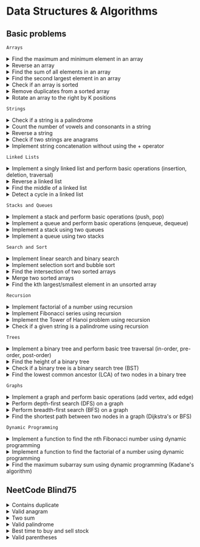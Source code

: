 # Data Structures & Algorithms

## Basic problems

`Arrays`

<details>
<summary> Find the maximum and minimum element in an array </summary>

```yaml
Given an array of integers, write a function to find the maximum and minimum elements in the array.
a = [5, 2, 9, 1, 5, 6]
Maximum element: 9
Minimum element: 1

Constraints:
- The array may be empty, in which case return None for both the maximum and minimum.
- Find the max and min elements with a time complexity better than O(n) if possible.
```

> [Problem solution](https://github.com/rajdyp/rajdyp.github.io/blob/master/python/solutions/max_and_min_in_an_array.md)
</details>


<details>
<summary> Reverse an array </summary>

```yaml
Given an array of integers, write a function that reverses the elements of the array in place.
(i.e. modify the original array without using additional data structures)
a = [1, 2, 3, 4, 5]

Constraints:
- The input array may be empty.
- The array may contain both positive and negative integers.
- The array can have duplicate elements.
```

> [Problem solution](https://github.com/rajdyp/rajdyp.github.io/blob/master/python/solutions/reverse_an_array.md)
</details>


<details>
<summary> Find the sum of all elements in an array </summary>

```yaml
Given an array of integers, write a function that calculates the sum of all the elements in the array.
a = [1, 2, 3, 4, 5]

Constraints:
- The input array may be empty.
- The array may contain both positive and negative integers.
- The array can have duplicate elements.
```

> [Problem solution](https://github.com/rajdyp/rajdyp.github.io/blob/master/python/solutions/sum_of_all_elements_in_array.md)
</details>


<details>
<summary> Find the second largest element in an array </summary>

```yaml
Find the second largest element in an array
```

> [Problem solution]()
</details>


<details>
<summary> Check if an array is sorted </summary>

```yaml
Check if an array is sorted
```

> [Problem solution]()
</details>


<details>
<summary> Remove duplicates from a sorted array </summary>

```yaml
Remove duplicates from a sorted array
```

> [Problem solution]()
</details>


<details>
<summary> Rotate an array to the right by K positions </summary>

```yaml
Rotate an array to the right by K positions
```

> [Problem solution]()
</details>


`Strings`

<details>
<summary> Check if a string is a palindrome </summary>

```yaml
Check if a string is a palindrome
```

> [Problem solution]()
</details>


<details>
<summary> Count the number of vowels and consonants in a string </summary>

```yaml
Count the number of vowels and consonants in a string
```

> [Problem solution]()
</details>


<details>
<summary> Reverse a string </summary>

```yaml
Reverse a string
```

> [Problem solution]()
</details>


<details>
<summary> Check if two strings are anagrams </summary>

```yaml
Check if two strings are anagrams
```

> [Problem solution]()
</details>


<details>
<summary> Implement string concatenation without using the + operator </summary>

```yaml
Implement string concatenation without using the + operator
```

> [Problem solution]()
</details>


`Linked Lists`

<details>
<summary> Implement a singly linked list and perform basic operations (insertion, deletion, traversal) </summary>

```yaml
Implement a singly linked list and perform basic operations (insertion, deletion, traversal)
```

> [Problem solution]()
</details>


<details>
<summary> Reverse a linked list </summary>

```yaml
Reverse a linked list
```

> [Problem solution]()
</details>


<details>
<summary> Find the middle of a linked list </summary>

```yaml
Find the middle of a linked list
```

> [Problem solution]()
</details>


<details>
<summary> Detect a cycle in a linked list </summary>

```yaml
Detect a cycle in a linked list
```

> [Problem solution]()
</details>


`Stacks and Queues`

<details>
<summary> Implement a stack and perform basic operations (push, pop) </summary>

```yaml
Implement a stack and perform basic operations (push, pop)
```

> [Problem solution]()
</details>


<details>
<summary> Implement a queue and perform basic operations (enqueue, dequeue) </summary>

```yaml
Implement a queue and perform basic operations (enqueue, dequeue)
```

> [Problem solution]()
</details>


<details>
<summary> Implement a stack using two queues </summary>

```yaml
Implement a stack using two queues
```

> [Problem solution]()
</details>


<details>
<summary> Implement a queue using two stacks </summary>

```yaml
Implement a queue using two stacks
```

> [Problem solution]()
</details>


`Search and Sort`

<details>
<summary> Implement linear search and binary search </summary>

```yaml
Implement linear search and binary search
```

> [Problem solution]()
</details>


<details>
<summary> Implement selection sort and bubble sort </summary>

```yaml
Implement selection sort and bubble sort
```

> [Problem solution]()
</details>


<details>
<summary> Find the intersection of two sorted arrays </summary>

```yaml
Find the intersection of two sorted arrays
```

> [Problem solution]()
</details>


<details>
<summary> Merge two sorted arrays </summary>

```yaml
Merge two sorted arrays
```

> [Problem solution]()
</details>


<details>
<summary> Find the kth largest/smallest element in an unsorted array </summary>

```yaml
Find the kth largest/smallest element in an unsorted array
```

> [Problem solution]()
</details>


`Recursion`

<details>
<summary> Implement factorial of a number using recursion </summary>

```yaml
Implement factorial of a number using recursion
```

> [Problem solution]()
</details>


<details>
<summary> Implement Fibonacci series using recursion </summary>

```yaml
Implement Fibonacci series using recursion
```

> [Problem solution]()
</details>


<details>
<summary> Implement the Tower of Hanoi problem using recursion </summary>

```yaml
Implement the Tower of Hanoi problem using recursion
```

> [Problem solution]()
</details>


<details>
<summary> Check if a given string is a palindrome using recursion </summary>

```yaml
Check if a given string is a palindrome using recursion
```

> [Problem solution]()
</details>


`Trees`

<details>
<summary> Implement a binary tree and perform basic tree traversal (in-order, pre-order, post-order) </summary>

```yaml
Implement a binary tree and perform basic tree traversal (in-order, pre-order, post-order)
```

> [Problem solution]()
</details>


<details>
<summary> Find the height of a binary tree </summary>

```yaml
Find the height of a binary tree
```

> [Problem solution]()
</details>


<details>
<summary> Check if a binary tree is a binary search tree (BST) </summary>

```yaml
Check if a binary tree is a binary search tree (BST)
```

> [Problem solution]()
</details>


<details>
<summary> Find the lowest common ancestor (LCA) of two nodes in a binary tree </summary>

```yaml
Find the lowest common ancestor (LCA) of two nodes in a binary tree
```

> [Problem solution]()
</details>


`Graphs`

<details>
<summary> Implement a graph and perform basic operations (add vertex, add edge) </summary>

```yaml
Implement a graph and perform basic operations (add vertex, add edge)
```

> [Problem solution]()
</details>


<details>
<summary> Perform depth-first search (DFS) on a graph </summary>

```yaml
Perform depth-first search (DFS) on a graph
```

> [Problem solution]()
</details>


<details>
<summary> Perform breadth-first search (BFS) on a graph </summary>

```yaml
Perform breadth-first search (BFS) on a graph
```

> [Problem solution]()
</details>


<details>
<summary> Find the shortest path between two nodes in a graph (Dijkstra's or BFS) </summary>

```yaml
Find the shortest path between two nodes in a graph (Dijkstra's or BFS)
```

> [Problem solution]()
</details>


`Dynamic Programming`

<details>
<summary> Implement a function to find the nth Fibonacci number using dynamic programming </summary>

```yaml
Implement a function to find the nth Fibonacci number using dynamic programming
```

> [Problem solution]()
</details>


<details>
<summary> Implement a function to find the factorial of a number using dynamic programming </summary>

```yaml
Implement a function to find the factorial of a number using dynamic programming
```

> [Problem solution]()
</details>


<details>
<summary> Find the maximum subarray sum using dynamic programming (Kadane's algorithm) </summary>

```yaml
Find the maximum subarray sum using dynamic programming (Kadane's algorithm)
```

> [Problem solution]()
</details>


## NeetCode Blind75

<details>
<summary> Contains duplicate </summary>

```yaml
Given an integer array nums, return true if any value appears at least twice in the array, and return false if every
element is distinct.

Example 1:
Input: nums = [1,2,3,1]
Output: true

Example 2:
Input: nums = [1,2,3,4]
Output: false

Example 3:
Input: nums = [1,1,1,3,3,4,3,2,4,2]
Output: true

Constraints:
- 1 <= nums.length <= 105
- -109 <= nums[i] <= 109
```

> [Problem solution](https://github.com/rajdyp/rajdyp.github.io/blob/master/python/solutions/contains_duplicate.md)
</details>


<details>
<summary> Valid anagram </summary>

```yaml
Given two strings s and t, return true if t is an anagram of s, and false otherwise.
An Anagram is a word or phrase formed by rearranging the letters of a different word or phrase, typically using all
the original letters exactly once.

Example 1:
Input: s = "anagram", t = "nagaram"
Output: true

Example 2:
Input: s = "rat", t = "car"
Output: false
 
Constraints:
- 1 <= s.length, t.length <= 5 * 104
- s and t consist of lowercase English letters.
```

> [Problem solution](https://github.com/rajdyp/rajdyp.github.io/blob/master/python/solutions/valid_anagram.md)
</details>


<details>
<summary> Two sum </summary>

```yaml
Given an array of integers nums and an integer target, return indices of the two numbers such that they add up to
target. You may assume that each input would have exactly one solution, and you may not use the same element twice.
You can return the answer in any order.

Example 1:
Input: nums = [2,7,11,15], target = 9
Output: [0,1]
Explanation: Because nums[0] + nums[1] == 9, we return [0, 1].

Example 2:
Input: nums = [3,2,4], target = 6
Output: [1,2]

Example 3:
Input: nums = [3,3], target = 6
Output: [0,1]
 
Constraints:
- 2 <= nums.length <= 104
- -109 <= nums[i] <= 109
- -109 <= target <= 109
- Only one valid answer exists.
```

> [Problem solution](https://github.com/rajdyp/rajdyp.github.io/blob/master/python/solutions/two_sum.md)
</details>


<details>
<summary> Valid palindrome </summary>

```yaml
A phrase is a palindrome if, after converting all uppercase letters into lowercase letters and removing all
non-alphanumeric characters, it reads the same forward and backward. Alphanumeric characters include letters and
numbers. Given a string s, return true if it is a palindrome, or false otherwise.

Example 1:
Input: s = "A man, a plan, a canal: Panama"
Output: true
Explanation: "amanaplanacanalpanama" is a palindrome.

Example 2:
Input: s = "race a car"
Output: false
Explanation: "raceacar" is not a palindrome.

Example 3:
Input: s = " "
Output: true
Explanation: s is an empty string "" after removing non-alphanumeric characters.
Since an empty string reads the same forward and backward, it is a palindrome.

Constraints:
- 1 <= s.length <= 2 * 105
- s consists only of printable ASCII characters.
```

> [Problem solution](https://github.com/rajdyp/rajdyp.github.io/blob/master/python/solutions/valid_palindrome.md)
</details>


<details>
<summary> Best time to buy and sell stock </summary>

```yaml
You are given an array prices where prices[i] is the price of a given stock on the ith day. You want to maximize
your profit by choosing a single day to buy one stock and choosing a different day in the future to sell that stock.
Return the maximum profit you can achieve from this transaction. If you cannot achieve any profit, return 0.

Example 1:
Input: prices = [7,1,5,3,6,4]
Output: 5
Explanation: Buy on day 2 (price = 1) and sell on day 5 (price = 6), profit = 6-1 = 5.
Note that buying on day 2 and selling on day 1 is not allowed because you must buy before you sell.

Example 2:
Input: prices = [7,6,4,3,1]
Output: 0
Explanation: In this case, no transactions are done and the max profit = 0.

Constraints:
- 1 <= prices.length <= 105
- 0 <= prices[i] <= 104
```

> [Problem solution](https://github.com/rajdyp/rajdyp.github.io/blob/master/python/solutions/best_time_to_buy_sell_stock.md)
</details>


<details>
<summary> Valid parentheses </summary>

```yaml
Given a string s containing just the characters '(', ')', '{', '}', '[' and ']', determine if the input string is valid.

An input string is valid if:
- Open brackets must be closed by the same type of brackets.
- Open brackets must be closed in the correct order.
- Every close bracket has a corresponding open bracket of the same type.

Example 1:
Input: s = "()"
Output: true

Example 2:
Input: s = "()[]{}"
Output: true

Example 3:
Input: s = "(]"
Output: false

Constraints:
- 1 <= s.length <= 104
- s consists of parentheses only '()[]{}'.
```

> [Problem solution](https://github.com/rajdyp/rajdyp.github.io/blob/master/python/solutions/valid_parentheses.md)
</details>
